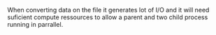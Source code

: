 When converting data on the file it generates lot of I/O and it will need suficient compute ressources to allow a parent and two child process running in parrallel.

